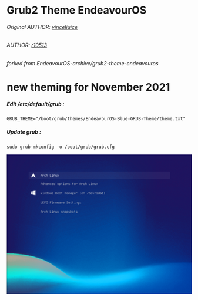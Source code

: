 # Grub2 Theme EndeavourOS
###### Original AUTHOR: [vinceliuice](http://gnome-look.org/content/show.php/Grub-themes-vimix?content=169954)
###### AUTHOR: [r10513](https://github.com/r10513)
###### forked from EndeavourOS-archive/grub2-theme-endeavouros
# new theming for November 2021

##### Edit /etc/default/grub :
```shell
GRUB_THEME="/boot/grub/themes/EndeavourOS-Blue-GRUB-Theme/theme.txt"
```
##### Update grub :
```shell
sudo grub-mkconfig -o /boot/grub/grub.cfg
```

<img src="https://raw.githubusercontent.com/r10513/EndeavourOS-Blue-GRUB-Theme/main/preview.png" alt="preview"/>

